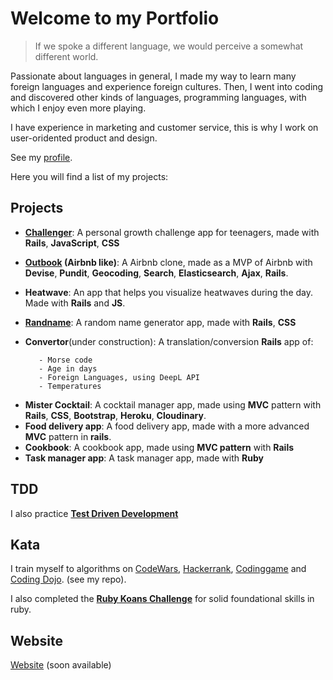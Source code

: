 # Welcome to my Portfolio


> If we spoke a different language, we would perceive a somewhat different world.


Passionate about languages in general, I made my way to learn many foreign languages and experience foreign cultures.
Then, I went into coding and discovered other kinds of languages, programming languages, with which I enjoy even more playing.

I have experience in marketing and customer service, this is why I work on user-oridented product and design.

See my [profile](https://camilleregnault.github.io/profile/).

Here you will find a list of my projects:

## Projects

* **[Challenger](http://www.challeng-her.com/)**: A personal growth challenge app for teenagers, made with **Rails**, **JavaScript**, **CSS**
* **[Outbook](https://challenger-outbook.herokuapp.com/) (Airbnb like)**: A Airbnb clone, made as a MVP of Airbnb with **Devise**, **Pundit**, **Geocoding**, **Search**, **Elasticsearch**, **Ajax**, **Rails**.
* **Heatwave**: An app that helps you visualize heatwaves during the day. Made with **Rails** and **JS**.
* **[Randname](https://randname.herokuapp.com/)**: A random name generator app, made with **Rails**, **CSS**
* **Convertor**(under construction): A translation/conversion **Rails** app of:

         - Morse code
         - Age in days
         - Foreign Languages, using DeepL API
         - Temperatures
- **Mister Cocktail**: A cocktail manager app, made using **MVC** pattern with **Rails**, **CSS**, **Bootstrap**, **Heroku**, **Cloudinary**.
- **Food delivery app**: A food delivery app, made with a more advanced **MVC** pattern in **rails**.
- **Cookbook**: A cookbook app, made using **MVC pattern** with **Rails**
- **Task manager app**: A task manager app, made with **Ruby**

## TDD
I also practice **[Test Driven Development](https://github.com/camilleregnault/ruby-tdd-01)**

## Kata
I train myself to algorithms on [CodeWars](www.codewars.com), [Hackerrank](www.hackerrank.com), [Codinggame](https://www.codingame.com/) and [Coding Dojo](http://codingdojo.org/kata/).
(see my repo).

I also completed the **[Ruby Koans Challenge](http://rubykoans.com/)** for solid foundational skills in ruby.


## Website
[Website](https://camilleregnault.github.io/portfolio/) (soon available)
